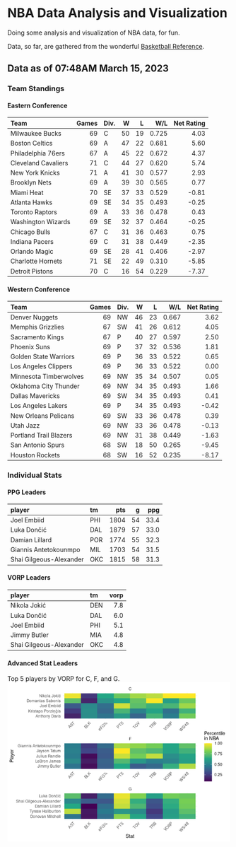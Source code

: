 # NBA Data Analysis and Visualization

Doing some analysis and visualization of NBA data, for fun.

Data, so far, are gathered from the wonderful [Basketball
Reference](https://www.basketball-reference.com/).

## Data as of 07:48AM March 15, 2023

### Team Standings

#### Eastern Conference

| Team                | Games | Div. |   W |   L |   W/L | Net Rating |
|:--------------------|------:|:-----|----:|----:|------:|-----------:|
| Milwaukee Bucks     |    69 | C    |  50 |  19 | 0.725 |       4.03 |
| Boston Celtics      |    69 | A    |  47 |  22 | 0.681 |       5.60 |
| Philadelphia 76ers  |    67 | A    |  45 |  22 | 0.672 |       4.37 |
| Cleveland Cavaliers |    71 | C    |  44 |  27 | 0.620 |       5.74 |
| New York Knicks     |    71 | A    |  41 |  30 | 0.577 |       2.93 |
| Brooklyn Nets       |    69 | A    |  39 |  30 | 0.565 |       0.77 |
| Miami Heat          |    70 | SE   |  37 |  33 | 0.529 |      -0.81 |
| Atlanta Hawks       |    69 | SE   |  34 |  35 | 0.493 |      -0.25 |
| Toronto Raptors     |    69 | A    |  33 |  36 | 0.478 |       0.43 |
| Washington Wizards  |    69 | SE   |  32 |  37 | 0.464 |      -0.25 |
| Chicago Bulls       |    67 | C    |  31 |  36 | 0.463 |       0.75 |
| Indiana Pacers      |    69 | C    |  31 |  38 | 0.449 |      -2.35 |
| Orlando Magic       |    69 | SE   |  28 |  41 | 0.406 |      -2.97 |
| Charlotte Hornets   |    71 | SE   |  22 |  49 | 0.310 |      -5.85 |
| Detroit Pistons     |    70 | C    |  16 |  54 | 0.229 |      -7.37 |

#### Western Conference

| Team                   | Games | Div. |   W |   L |   W/L | Net Rating |
|:-----------------------|------:|:-----|----:|----:|------:|-----------:|
| Denver Nuggets         |    69 | NW   |  46 |  23 | 0.667 |       3.62 |
| Memphis Grizzlies      |    67 | SW   |  41 |  26 | 0.612 |       4.05 |
| Sacramento Kings       |    67 | P    |  40 |  27 | 0.597 |       2.50 |
| Phoenix Suns           |    69 | P    |  37 |  32 | 0.536 |       1.81 |
| Golden State Warriors  |    69 | P    |  36 |  33 | 0.522 |       0.65 |
| Los Angeles Clippers   |    69 | P    |  36 |  33 | 0.522 |       0.00 |
| Minnesota Timberwolves |    69 | NW   |  35 |  34 | 0.507 |       0.05 |
| Oklahoma City Thunder  |    69 | NW   |  34 |  35 | 0.493 |       1.66 |
| Dallas Mavericks       |    69 | SW   |  34 |  35 | 0.493 |       0.41 |
| Los Angeles Lakers     |    69 | P    |  34 |  35 | 0.493 |      -0.42 |
| New Orleans Pelicans   |    69 | SW   |  33 |  36 | 0.478 |       0.39 |
| Utah Jazz              |    69 | NW   |  33 |  36 | 0.478 |      -0.13 |
| Portland Trail Blazers |    69 | NW   |  31 |  38 | 0.449 |      -1.63 |
| San Antonio Spurs      |    68 | SW   |  18 |  50 | 0.265 |      -9.45 |
| Houston Rockets        |    68 | SW   |  16 |  52 | 0.235 |      -8.17 |

### Individual Stats

#### PPG Leaders

| player                  | tm  |  pts |   g |  ppg |
|:------------------------|:----|-----:|----:|-----:|
| Joel Embiid             | PHI | 1804 |  54 | 33.4 |
| Luka Dončić             | DAL | 1879 |  57 | 33.0 |
| Damian Lillard          | POR | 1774 |  55 | 32.3 |
| Giannis Antetokounmpo   | MIL | 1703 |  54 | 31.5 |
| Shai Gilgeous-Alexander | OKC | 1815 |  58 | 31.3 |

#### VORP Leaders

| player                  | tm  | vorp |
|:------------------------|:----|-----:|
| Nikola Jokić            | DEN |  7.8 |
| Luka Dončić             | DAL |  6.0 |
| Joel Embiid             | PHI |  5.1 |
| Jimmy Butler            | MIA |  4.8 |
| Shai Gilgeous-Alexander | OKC |  4.8 |

#### Advanced Stat Leaders

Top 5 players by VORP for C, F, and G.
![](README_files/figure-gfm/README-unnamed-chunk-7-1.png)<!-- -->
